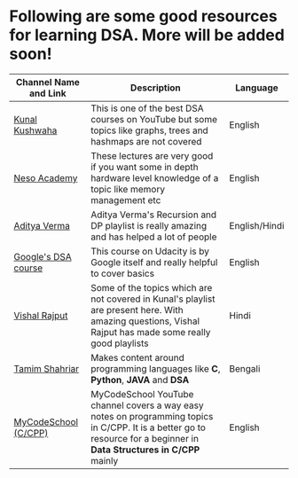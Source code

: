 # Following are some good resources for learning DSA. More will be added soon!

| **Channel Name and Link** | **Description** | **Language** |
| ----------- | ----------- | ----------- |
|[Kunal Kushwaha](https://www.youtube.com/watch?v=rZ41y93P2Qo&list=PL9gnSGHSqcnr_DxHsP7AW9ftq0AtAyYqJ) | This is one of the best DSA courses on YouTube but some topics like graphs, trees and hashmaps are not covered | English|
|[Neso Academy](https://www.youtube.com/watch?v=VHbSopMyc4M&list=PLBlnK6fEyqRjKA_NuK9mHmlk0dZzuP1P5) | These lectures are very good if you want some in depth hardware level knowledge of a topic like memory management etc | English |
|[Aditya Verma](https://www.youtube.com/c/AdityaVermaTheProgrammingLord) | Aditya Verma's Recursion and DP playlist is really amazing and has helped a lot of people | English/Hindi |
|[Google's DSA course](https://www.udacity.com/course/data-structures-and-algorithms-in-python--ud513) | This course on Udacity is by Google itself and really helpful to cover basics | English |
|[Vishal Rajput](https://www.youtube.com/c/VishalRajput_1/playlists) | Some of the topics which are not covered in Kunal's playlist are present here. With amazing questions, Vishal Rajput has made some really good playlists | Hindi |
| [Tamim Shahriar](https://www.youtube.com/c/TamimShahriar) | Makes content around programming languages like **C**, **Python**, **JAVA** and **DSA** | Bengali |
|[MyCodeSchool (C/CPP)](https://www.youtube.com/user/mycodeschool) | MyCodeSchool YouTube channel covers a way easy notes on programming topics in C/CPP. It is a better go to resource for a beginner in **Data Structures in C/CPP** mainly| English |
